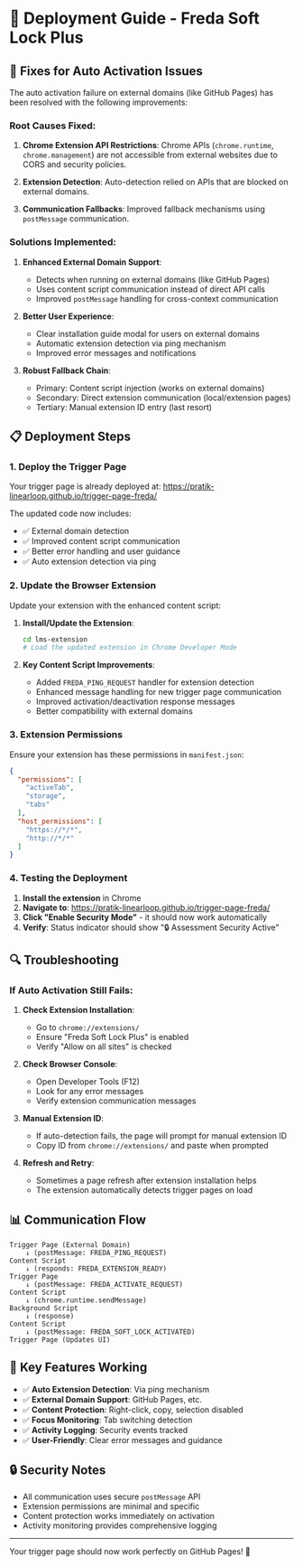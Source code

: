 # 🚀 Deployment Guide - Freda Soft Lock Plus

## 🔧 Fixes for Auto Activation Issues

The auto activation failure on external domains (like GitHub Pages) has been resolved with the following improvements:

### **Root Causes Fixed:**

1. **Chrome Extension API Restrictions**: Chrome APIs (`chrome.runtime`, `chrome.management`) are not accessible from external websites due to CORS and security policies.

2. **Extension Detection**: Auto-detection relied on APIs that are blocked on external domains.

3. **Communication Fallbacks**: Improved fallback mechanisms using `postMessage` communication.

### **Solutions Implemented:**

1. **Enhanced External Domain Support**: 
   - Detects when running on external domains (like GitHub Pages)
   - Uses content script communication instead of direct API calls
   - Improved `postMessage` handling for cross-context communication

2. **Better User Experience**:
   - Clear installation guide modal for users on external domains
   - Automatic extension detection via ping mechanism
   - Improved error messages and notifications

3. **Robust Fallback Chain**:
   - Primary: Content script injection (works on external domains)
   - Secondary: Direct extension communication (local/extension pages)
   - Tertiary: Manual extension ID entry (last resort)

## 📋 Deployment Steps

### 1. Deploy the Trigger Page

Your trigger page is already deployed at: https://pratik-linearloop.github.io/trigger-page-freda/

The updated code now includes:
- ✅ External domain detection
- ✅ Improved content script communication
- ✅ Better error handling and user guidance
- ✅ Auto extension detection via ping

### 2. Update the Browser Extension

Update your extension with the enhanced content script:

1. **Install/Update the Extension**:
   ```bash
   cd lms-extension
   # Load the updated extension in Chrome Developer Mode
   ```

2. **Key Content Script Improvements**:
   - Added `FREDA_PING_REQUEST` handler for extension detection
   - Enhanced message handling for new trigger page communication
   - Improved activation/deactivation response messages
   - Better compatibility with external domains

### 3. Extension Permissions

Ensure your extension has these permissions in `manifest.json`:

```json
{
  "permissions": [
    "activeTab",
    "storage",
    "tabs"
  ],
  "host_permissions": [
    "https://*/*",
    "http://*/*"
  ]
}
```

### 4. Testing the Deployment

1. **Install the extension** in Chrome
2. **Navigate to**: https://pratik-linearloop.github.io/trigger-page-freda/
3. **Click "Enable Security Mode"** - it should now work automatically
4. **Verify**: Status indicator should show "🔒 Assessment Security Active"

## 🔍 Troubleshooting

### If Auto Activation Still Fails:

1. **Check Extension Installation**:
   - Go to `chrome://extensions/`
   - Ensure "Freda Soft Lock Plus" is enabled
   - Verify "Allow on all sites" is checked

2. **Check Browser Console**:
   - Open Developer Tools (F12)
   - Look for any error messages
   - Verify extension communication messages

3. **Manual Extension ID**:
   - If auto-detection fails, the page will prompt for manual extension ID
   - Copy ID from `chrome://extensions/` and paste when prompted

4. **Refresh and Retry**:
   - Sometimes a page refresh after extension installation helps
   - The extension automatically detects trigger pages on load

## 📊 Communication Flow

```
Trigger Page (External Domain)
    ↓ (postMessage: FREDA_PING_REQUEST)
Content Script
    ↓ (responds: FREDA_EXTENSION_READY)
Trigger Page
    ↓ (postMessage: FREDA_ACTIVATE_REQUEST)
Content Script
    ↓ (chrome.runtime.sendMessage)
Background Script
    ↓ (response)
Content Script
    ↓ (postMessage: FREDA_SOFT_LOCK_ACTIVATED)
Trigger Page (Updates UI)
```

## 🎯 Key Features Working

- ✅ **Auto Extension Detection**: Via ping mechanism
- ✅ **External Domain Support**: GitHub Pages, etc.
- ✅ **Content Protection**: Right-click, copy, selection disabled
- ✅ **Focus Monitoring**: Tab switching detection
- ✅ **Activity Logging**: Security events tracked
- ✅ **User-Friendly**: Clear error messages and guidance

## 🔒 Security Notes

- All communication uses secure `postMessage` API
- Extension permissions are minimal and specific
- Content protection works immediately on activation
- Activity monitoring provides comprehensive logging

---

Your trigger page should now work perfectly on GitHub Pages! 🎉 